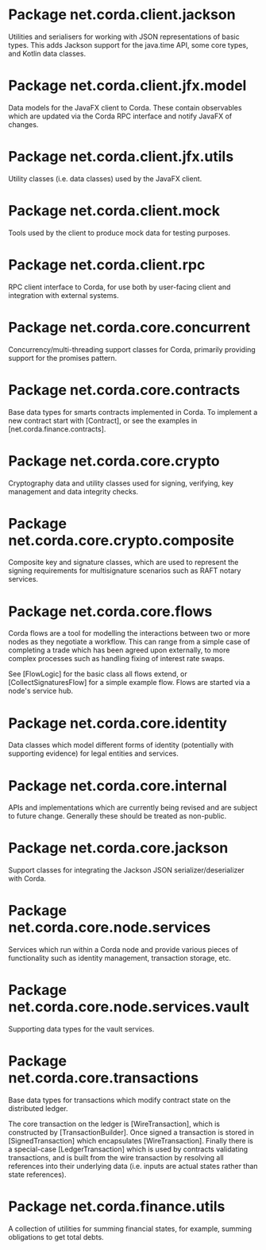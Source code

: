 # Package net.corda.client.jackson

Utilities and serialisers for working with JSON representations of basic types. This adds Jackson support for
the java.time API, some core types, and Kotlin data classes.

# Package net.corda.client.jfx.model

Data models for the JavaFX client to Corda. These contain observables which are updated via the Corda RPC interface and notify JavaFX of changes.

# Package net.corda.client.jfx.utils

Utility classes (i.e. data classes) used by the JavaFX client.

# Package net.corda.client.mock

Tools used by the client to produce mock data for testing purposes.

# Package net.corda.client.rpc

RPC client interface to Corda, for use both by user-facing client and integration with external systems.

# Package net.corda.core.concurrent

Concurrency/multi-threading support classes for Corda, primarily providing support for the promises pattern.

# Package net.corda.core.contracts

Base data types for smarts contracts implemented in Corda. To implement a new contract start with [Contract], or see the examples in [net.corda.finance.contracts].

# Package net.corda.core.crypto

Cryptography data and utility classes used for signing, verifying, key management and data integrity checks.

# Package net.corda.core.crypto.composite

Composite key and signature classes, which are used to represent the signing requirements for multisignature scenarios such as RAFT notary services.

# Package net.corda.core.flows

Corda flows are a tool for modelling the interactions between two or more nodes as they negotiate a workflow. This can range from a simple case of completing a trade which has been agreed upon externally, to more complex processes such as handling fixing of interest rate swaps.

See [FlowLogic] for the basic class all flows extend, or [CollectSignaturesFlow] for a simple example flow. Flows are started via a node's service hub.

# Package net.corda.core.identity

Data classes which model different forms of identity (potentially with supporting evidence) for legal entities and services.

# Package net.corda.core.internal

APIs and implementations which are currently being revised and are subject to future change. Generally these should be
treated as non-public.

# Package net.corda.core.jackson

Support classes for integrating the Jackson JSON serializer/deserializer with Corda.

# Package net.corda.core.node.services

Services which run within a Corda node and provide various pieces of functionality such as identity management, transaction storage, etc.

# Package net.corda.core.node.services.vault

Supporting data types for the vault services.

# Package net.corda.core.transactions

Base data types for transactions which modify contract state on the distributed ledger.

The core transaction on the ledger is [WireTransaction], which is constructed by [TransactionBuilder]. Once signed a transaction is stored
in [SignedTransaction] which encapsulates [WireTransaction]. Finally there is a special-case [LedgerTransaction] which is used by contracts
validating transactions, and is built from the wire transaction by resolving all references into their underlying data (i.e. inputs are
actual states rather than state references).

# Package net.corda.finance.utils

A collection of utilities for summing financial states, for example, summing obligations to get total debts.
